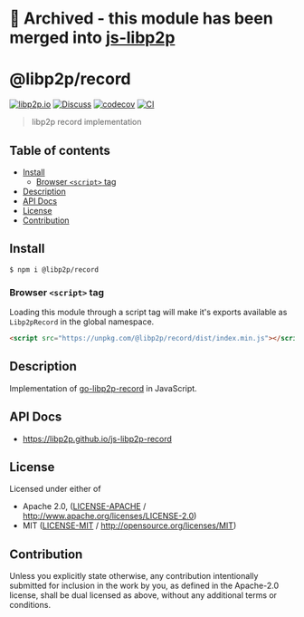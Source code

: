 # 📁 Archived - this module has been merged into [js-libp2p](https://github.com/libp2p/js-libp2p/tree/master/packages/kad-dht)

# @libp2p/record <!-- omit in toc -->

[![libp2p.io](https://img.shields.io/badge/project-libp2p-yellow.svg?style=flat-square)](http://libp2p.io/)
[![Discuss](https://img.shields.io/discourse/https/discuss.libp2p.io/posts.svg?style=flat-square)](https://discuss.libp2p.io)
[![codecov](https://img.shields.io/codecov/c/github/libp2p/js-libp2p-record.svg?style=flat-square)](https://codecov.io/gh/libp2p/js-libp2p-record)
[![CI](https://img.shields.io/github/actions/workflow/status/libp2p/js-libp2p-record/js-test-and-release.yml?branch=master\&style=flat-square)](https://github.com/libp2p/js-libp2p-record/actions/workflows/js-test-and-release.yml?query=branch%3Amaster)

> libp2p record implementation

## Table of contents <!-- omit in toc -->

- [Install](#install)
  - [Browser `<script>` tag](#browser-script-tag)
- [Description](#description)
- [API Docs](#api-docs)
- [License](#license)
- [Contribution](#contribution)

## Install

```console
$ npm i @libp2p/record
```

### Browser `<script>` tag

Loading this module through a script tag will make it's exports available as `Libp2pRecord` in the global namespace.

```html
<script src="https://unpkg.com/@libp2p/record/dist/index.min.js"></script>
```

## Description

Implementation of [go-libp2p-record](https://github.com/libp2p/go-libp2p-record) in JavaScript.

## API Docs

- <https://libp2p.github.io/js-libp2p-record>

## License

Licensed under either of

- Apache 2.0, ([LICENSE-APACHE](LICENSE-APACHE) / <http://www.apache.org/licenses/LICENSE-2.0>)
- MIT ([LICENSE-MIT](LICENSE-MIT) / <http://opensource.org/licenses/MIT>)

## Contribution

Unless you explicitly state otherwise, any contribution intentionally submitted for inclusion in the work by you, as defined in the Apache-2.0 license, shall be dual licensed as above, without any additional terms or conditions.

